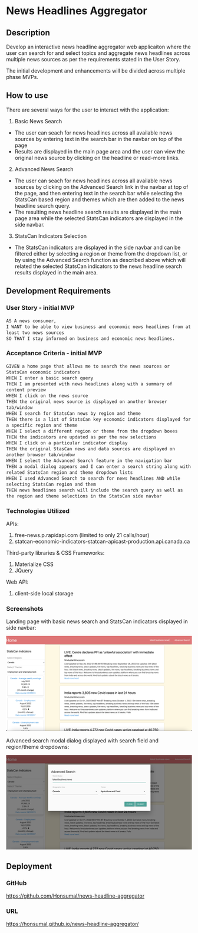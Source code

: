 # News Headlines Aggregator

## Description

Develop an interactive news headline aggregator web applicaiton where the user can search for and select topics and aggregate news headlines across multiple news sources as per the requirements stated in the User Story.

The initial development and enhancements will be divided across multiple phase MVPs.

## How to use

There are several ways for the user to interact with the application:

1. Basic News Search

- The user can seach for news headlines across all available news sources by entering text in the search bar in the navbar on top of the page
- Results are displayed in the main page area and the user can view the original news source by clicking on the headline or read-more links.

2. Advanced News Search

- The user can seach for news headlines across all available news sources by clicking on the Advanced Search link in the navbar at top of the page, and then entering text in the search bar while selecting the StatsCan based region and themes which are then added to the news headline search query.
- The resulting news headline search results are displayed in the main page area while the selected StatsCan indicators are displayed in the side navbar.

3. StatsCan Indicators Selection

- The StatsCan indicators are displayed in the side navbar and can be filtered either by selecting a region or theme from the dropdown list, or by using the Advanced Search function as described above which will related the selected StatsCan indicators to the news headline search results displayed in the main area.

## Development Requirements

### User Story - initial MVP

```
AS A news consumer,
I WANT to be able to view business and economic news headlines from at least two news sources
SO THAT I stay informed on business and economic news headlines.
```
### Acceptance Criteria - initial MVP

```
GIVEN a home page that allows me to search the news sources or StatsCan economic indicators
WHEN I enter a basic search query
THEN I am presented with news headlines along with a summary of content preview
WHEN I click on the news source
THEN the original news source is displayed on another browser tab/window
WHEN I search for StatsCan news by region and theme
THEN there is a list of StatsCan key economic indicators displayed for a specific region and theme
WHEN I select a different region or theme from the dropdown boxes
THEN the indicators are updated as per the new selections
WHEN I click on a particular indicator display
THEN the original StasCan news and data sources are displayed on another browser tab/window
WHEN I select the Advanced Search feature in the navigation bar
THEN a modal dialog appears and I can enter a search string along with related StatsCan region and theme dropdown lists
WHEN I used Advanced Search to search for news headlines AND while selecting StatsCan region and them
THEN news headlines search will include the search query as well as the region and theme selections in the StatsCan side navbar
```
### Technologies Utilized

APIs:

1. free-news.p.rapidapi.com (limited to only 21 calls/hour)
2. statcan-economic-indicators-statcan-apicast-production.api.canada.ca

Third-party libraries & CSS Frameworks:
1. Materialize CSS
2. JQuery

Web API:
1. client-side local storage

### Screenshots

Landing page with basic news search and StatsCan indicators displayed in side navbar:

![Landing page with basic news search and StatsCan indicators displayed in side navbar](./assets/images/screenshot1.png)

Advanced search modal dialog displayed with search field and region/theme dropdowns:

![Advanced search modal dialog displayed with search field and region/theme dropdowns](./assets/images/screenshot2.png)

## Deployment

### GitHub

https://github.com/Honsumal/news-headline-aggregator

### URL

https://honsumal.github.io/news-headline-aggregator/


